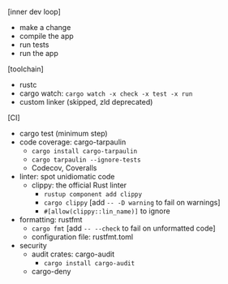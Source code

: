 [inner dev loop]
- make a change
- compile the app
- run tests
- run the app

[toolchain]
- rustc
- cargo watch: `cargo watch -x check -x test -x run`
- custom linker (skipped, zld deprecated)

[CI]
- cargo test (minimum step)
- code coverage: cargo-tarpaulin
  - `cargo install cargo-tarpaulin`
  - `cargo tarpaulin --ignore-tests`
  - Codecov, Coveralls
- linter: spot unidiomatic code
  - clippy: the official Rust linter
    - `rustup component add clippy`
    - `cargo clippy` [add `-- -D warning` to fail on warnings]
    - `#[allow(clippy::lin_name)]` to ignore
- formatting: rustfmt
  - `cargo fmt` [add `-- --check` to fail on unformatted code]
  - configuration file: rustfmt.toml 
- security
  - audit crates: cargo-audit
    - `cargo install cargo-audit`
  - cargo-deny
